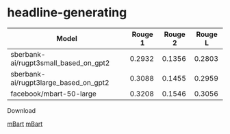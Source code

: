 # headline-generating

| Model  | Rouge 1 | Rouge 2 | Rouge L |
| --- | --- | --- | --- |
| sberbank-ai/rugpt3small_based_on_gpt2  | 0.2932 | 0.1356 | 0.2803 |
| sberbank-ai/rugpt3large_based_on_gpt2  | 0.3088 | 0.1455 | 0.2959 |
| facebook/mbart-50-large  | 0.3208  | 0.1546 | 0.3056 |

Download

<a href="https://drive.google.com/file/d/16weMX3Ubi0g8ZDJRujuN1aR0TIksOaoj/view?usp=sharing">mBart</a>
<a href="https://drive.google.com/file/d/1vSpLEWu5vo5s1S99O9WuVe4F4VFwLSgs/view?usp=sharing">mBart</a>
